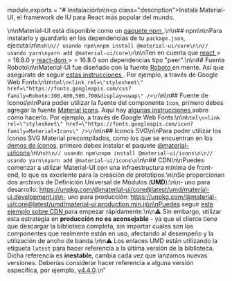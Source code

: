 module.exports = "# Instalación\n\n<p class=\"description\">Instala Material-UI, el framework de IU para React más popular del mundo.</p>\n\nMaterial-UI está disponible como un [ paquete npm ](https://www.npmjs.com/package/@material-ui/core).\n\n## npm\n\nPara instalarlo y guardarlo en las dependencias de tu ` package.json `, ejecuta:\n\n```sh\n// usando npm\nnpm install @material-ui/core\n\n// usando yarn\nyarn add @material-ui/core\n```\n\nTen en cuenta que [ react ](https://www.npmjs.com/package/react) > = 16.8.0 y [ react-dom ](https://www.npmjs.com/package/react-dom) > = 16.8.0 son dependencias tipo \"peer\".\n\n## Fuente Roboto\n\nMaterial-UI fue diseñado con la fuente [ Roboto ](https://fonts.google.com/specimen/Roboto) en mente. Así que asegúrate de seguir [ estas instrucciones ](/components/typography/#general). Por ejemplo, a través de Google Web Fonts:\n\n```html\n<link rel=\"stylesheet\" href=\"https://fonts.googleapis.com/css?family=Roboto:300,400,500,700&display=swap\" />\n```\n\n## Fuente de Iconos\n\nPara poder utilizar la fuente del componente `Icon`, primero debes agregar la fuente [Material icons](https://material.io/tools/icons/). Aquí hay [ algunas instrucciones ](/components/icons/#font-icons) sobre cómo hacerlo. Por ejemplo, a través de Google Web Fonts:\n\n```html\n<link rel=\"stylesheet\" href=\"https://fonts.googleapis.com/icon?family=Material+Icons\" />\n```\n\n## Iconos SVG\n\nPara poder utilizar los íconos SVG Material precompilados, como los que se encuentran en los [demos de íconos](/components/icons/), primero debes instalar el paquete [@material-ui/icons](https://www.npmjs.com/package/@material-ui/icons):\n\n```sh\n// usando npm\nnpm install @material-ui/icons\n\n// usando yarn\nyarn add @material-ui/icons\n```\n\n## CDN\n\nPuedes comenzar a utilizar Material-UI con una infraestructura mínima de front-end, lo que es excelente para la creación de prototipos.\n\nSe proporcionan dos archivos de Definición Universal de Módulos (**UMD**):\n\n- uno para desarrollo: https://unpkg.com/@material-ui/core@latest/umd/material-ui.development.js\n- uno para producción: https://unpkg.com/@material-ui/core@latest/umd/material-ui.production.min.js\n\nPuedes seguir [ este ejemplo sobre CDN ](https://github.com/Foso/material-ui/tree/master/examples/cdn) para empezar rápidamente.\n\n⚠️ Sin embargo, utilizar esta estrategia en **producción** **no es aconsejable** - ya que el cliente tiene que descargar la biblioteca completa, sin importar cuales son los componentes que realmente están en uso, afectando al desempeño y la utilización de ancho de banda.\n\n⚠️ Los enlaces UMD están utilizando la etiqueta `latest` para hacer referencia a la última versión de la biblioteca. Dicha referencia es **inestable**, cambia cada vez que lanzamos nuevas versiones. Deberias considerar hacer referencia a alguna versión específica, por ejemplo, [v4.4.0](https://unpkg.com/@material-ui/core@4.4.0/umd/material-ui.development.js).\n"